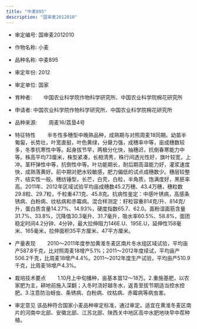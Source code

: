 ```yaml
---
title: "中麦895"
description: "国审麦2012010"
---
```

* 审定编号:  国审麦2012010

*  作物名称:  小麦

*  品种名称:  中麦895

*  审定年份:  2012

*  审定单位:  国家

* 育种者:  　　中国农业科学院作物科学研究所、中国农业科学院棉花研究所

*  申请者:  中国农业科学院作物科学研究所、中国农业科学院棉花研究所

*  品种来源:  　　周麦16/荔垦4号

*  特征特性
　　半冬性多穗型中晚熟品种，成熟期与对照周麦18同期。幼苗半匍匐，长势壮，叶宽直挺，叶色黄绿，分蘖力强，成穗率中等，亩成穗数较多，冬季抗寒性中等。起身拔节早，两极分化快，抽穗迟，抗倒春寒能力中等。株高平均73厘米，株型紧凑，长相清秀，株行间透光性好，旗叶较宽，上冲。茎秆弹性中等，抗倒性中等。叶功能期长，耐后期高温能力好，灌浆速度快，成熟落黄好。前中期对肥水较敏感，肥力偏低的试点成穗数少。穗层较整齐，结实性一般。穗纺锤型，长芒，白壳，白粒，半角质，饱满度好，黑胚率高。2011年、2012年区域试验平均亩成穗数45.2万穗、43.4万穗，穗粒数29.8粒、29.7粒，千粒重47.1克、45.8克。抗病性鉴定：中感叶锈病，高感条锈病、白粉病、纹枯病和赤霉病。混合样测定：籽粒容重814克/升、814克/升，蛋白质含量14.27%、14.93%，硬度指数65.7、62.0。面粉湿面筋含量31.7%、33.8%，沉降值30.3毫升、31.7毫升，吸水率60.5%、58.8%，面团稳定时间4.2分钟、4分钟，最大拉伸阻力146E.U、195E.U，延伸性158毫米、165毫米，拉伸面积35平方厘米、47平方厘米。

*  产量表现
　　2010～2011年度参加黄淮冬麦区南片冬水组区域试验，平均亩产587.8千克，比对照周麦18增产5.1%；2011～2012年度续试，平均亩产506.2千克，比周麦18增产4.4%。2011～2012年度生产试验，平均亩产510.9千克，比周麦18增产4.3%。

*  栽培技术要点
　　1.10月上中旬播种，亩基本苗12～18万。2.重施基肥，以农家肥为主，耕地前施入深翻；入冬时浇好越冬水，返青至拔节期适当控水控肥。3.注意防治蚜虫、条锈病、白粉病、纹枯病、赤霉病等病虫害。

*  审定意见
该品种符合国家小麦品种审定标准，通过审定。适宜在黄淮冬麦区南片的河南中北部、安徽北部、江苏北部、陕西关中地区高中水肥地块早中茬种植。
